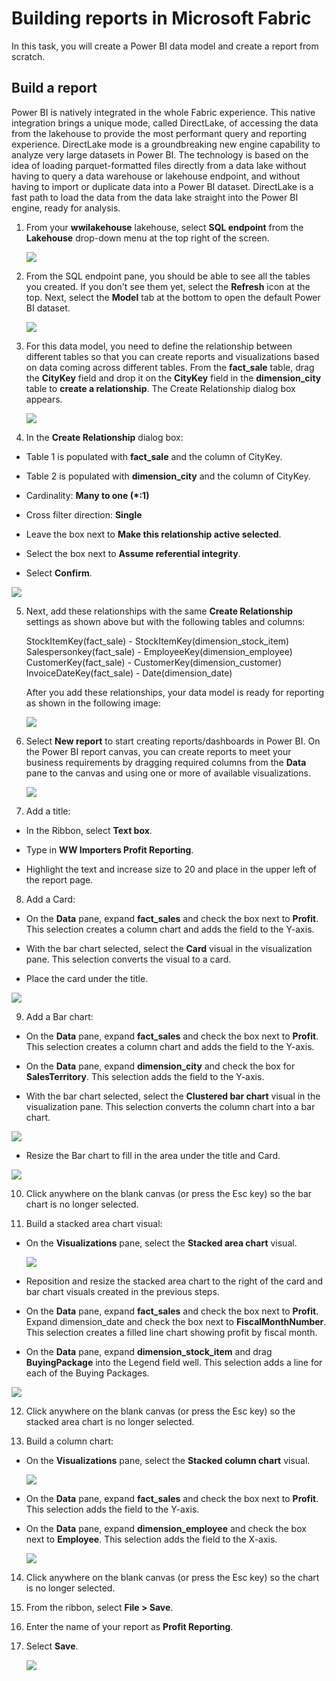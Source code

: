 # Building reports in Microsoft Fabric
In this task, you will create a Power BI data model and create a report from scratch.

## Build a report
Power BI is natively integrated in the whole Fabric experience. This native integration brings a unique mode, called DirectLake, of accessing the data from the lakehouse to provide the most performant query and reporting experience. DirectLake mode is a groundbreaking new engine capability to analyze very large datasets in Power BI. The technology is based on the idea of loading parquet-formatted files directly from a data lake without having to query a data warehouse or lakehouse endpoint, and without having to import or duplicate data into a Power BI dataset. DirectLake is a fast path to load the data from the data lake straight into the Power BI engine, ready for analysis.

1. From your **wwilakehouse** lakehouse, select **SQL endpoint** from the **Lakehouse** drop-down menu at the top right of the screen.

   ![](images/load-data-choose-sql-endpoint.png)

2. From the SQL endpoint pane, you should be able to see all the tables you created. If you don't see them yet, select the **Refresh** icon at the top. Next, select the **Model** tab at the bottom to open the default Power BI dataset.

   ![](images/warehouse-mode-refresh-model.png)

3. For this data model, you need to define the relationship between different tables so that you can create reports and visualizations based on data coming across different tables. From the **fact_sale** table, drag the **CityKey** field and drop it on the **CityKey** field in the **dimension_city** table to **create a relationship**. The Create Relationship dialog box appears.

   ![](images/drag-drop-tables-relationships.png)

4. In the **Create Relationship** dialog box:

  - Table 1 is populated with **fact_sale** and the column of CityKey.

  - Table 2 is populated with **dimension_city** and the column of CityKey.

  - Cardinality: **Many to one (*:1)**

  - Cross filter direction: **Single**

  - Leave the box next to **Make this relationship active selected**.

  - Select the box next to **Assume referential integrity**.

  - Select **Confirm**.

   ![](images/create-relationship-dialogs.png)

5. Next, add these relationships with the same **Create Relationship** settings as shown above but with the following tables and columns:

   StockItemKey(fact_sale) - StockItemKey(dimension_stock_item)
   Salespersonkey(fact_sale) - EmployeeKey(dimension_employee)
   CustomerKey(fact_sale) - CustomerKey(dimension_customer)
   InvoiceDateKey(fact_sale) - Date(dimension_date)

   After you add these relationships, your data model is ready for reporting as shown in the following image:

   ![](images/new-report-relationships.png)

6. Select **New report** to start creating reports/dashboards in Power BI. On the Power BI report canvas, you can create reports to meet your business requirements by dragging required columns from the **Data** pane to the canvas and using one or more of available visualizations.

   ![](images/report-canvas-drag-columns.png)

7. Add a title:

- In the Ribbon, select **Text box**.

- Type in **WW Importers Profit Reporting**.

- Highlight the text and increase size to 20 and place in the upper left of the report page.

8. Add a Card:

- On the **Data** pane, expand **fact_sales** and check the box next to **Profit**. This selection creates a column chart and adds the field to the Y-axis.

- With the bar chart selected, select the **Card** visual in the visualization pane. This selection converts the visual to a card.

- Place the card under the title.

 ![](images/card-visualization.png)

9. Add a Bar chart:

- On the **Data** pane, expand **fact_sales** and check the box next to **Profit**. This selection creates a column chart and adds the field to the Y-axis.

- On the **Data** pane, expand **dimension_city** and check the box for **SalesTerritory**. This selection adds the field to the Y-axis.

- With the bar chart selected, select the **Clustered bar chart** visual in the visualization pane. This selection converts the column chart into a bar chart.

 ![](images/build-visual-bar-chart.png)

- Resize the Bar chart to fill in the area under the title and Card.

![](images/resize-bar-chart-under-card.png)

10. Click anywhere on the blank canvas (or press the Esc key) so the bar chart is no longer selected.

11. Build a stacked area chart visual:

- On the **Visualizations** pane, select the **Stacked area chart** visual.

  ![](images/stacked-area-chart.png)

- Reposition and resize the stacked area chart to the right of the card and bar chart visuals created in the previous steps.

- On the **Data** pane, expand **fact_sales** and check the box next to **Profit**. Expand dimension_date and check the box next to **FiscalMonthNumber**. This selection creates a filled line chart showing profit by fiscal month.

- On the **Data** pane, expand **dimension_stock_item** and drag **BuyingPackage** into the Legend field well. This selection adds a line for each of the Buying Packages.

 ![](images/data-pane-change-chart.png)

12. Click anywhere on the blank canvas (or press the Esc key) so the stacked area chart is no longer selected.

13. Build a column chart:

- On the **Visualizations** pane, select the **Stacked column chart** visual.

  ![](images/select-stacked-column-chart.png)

- On the **Data** pane, expand **fact_sales** and check the box next to **Profit**. This selection adds the field to the Y-axis.

- On the **Data** pane, expand **dimension_employee** and check the box next to **Employee**. This selection adds the field to the X-axis.

  ![](images/add-field-x-axis.png)

14. Click anywhere on the blank canvas (or press the Esc key) so the chart is no longer selected.

15. From the ribbon, select **File > Save**.

16. Enter the name of your report as **Profit Reporting**.

17. Select **Save**.

    ![](images/save-your-report.png)
